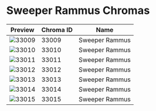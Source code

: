 # Sweeper Rammus Chromas

| Preview | Chroma ID | Name |
|---------|-----------|------|
| ![33009](https://raw.communitydragon.org/latest/plugins/rcp-be-lol-game-data/global/default/v1/champion-chroma-images/33/33009.png) | 33009 | Sweeper Rammus |
| ![33010](https://raw.communitydragon.org/latest/plugins/rcp-be-lol-game-data/global/default/v1/champion-chroma-images/33/33010.png) | 33010 | Sweeper Rammus |
| ![33011](https://raw.communitydragon.org/latest/plugins/rcp-be-lol-game-data/global/default/v1/champion-chroma-images/33/33011.png) | 33011 | Sweeper Rammus |
| ![33012](https://raw.communitydragon.org/latest/plugins/rcp-be-lol-game-data/global/default/v1/champion-chroma-images/33/33012.png) | 33012 | Sweeper Rammus |
| ![33013](https://raw.communitydragon.org/latest/plugins/rcp-be-lol-game-data/global/default/v1/champion-chroma-images/33/33013.png) | 33013 | Sweeper Rammus |
| ![33014](https://raw.communitydragon.org/latest/plugins/rcp-be-lol-game-data/global/default/v1/champion-chroma-images/33/33014.png) | 33014 | Sweeper Rammus |
| ![33015](https://raw.communitydragon.org/latest/plugins/rcp-be-lol-game-data/global/default/v1/champion-chroma-images/33/33015.png) | 33015 | Sweeper Rammus |